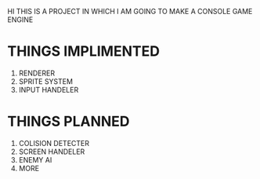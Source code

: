 HI
THIS IS A PROJECT IN WHICH I AM GOING TO MAKE A CONSOLE GAME ENGINE

# THINGS IMPLIMENTED 
1. RENDERER
2. SPRITE SYSTEM
3. INPUT HANDELER

# THINGS PLANNED
1. COLISION DETECTER
2. SCREEN HANDELER
3. ENEMY AI
4. MORE

